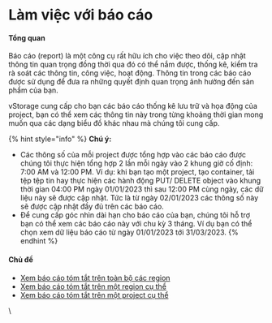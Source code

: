 # Làm việc với báo cáo

#### Tổng quan <a href="#lamviecvoibaocao-tongquan" id="lamviecvoibaocao-tongquan"></a>

Báo cáo (report) là một công cụ rất hữu ích cho việc theo dõi, cập nhật thông tin quan trọng đồng thời qua đó có thể nắm được, thống kê, kiểm tra rà soát các thông tin, công việc, hoạt động. Thông tin trong các báo cáo được sử dụng để đưa ra những quyết định quan trọng ảnh hưởng đến sản phẩm của bạn.&#x20;

vStorage cung cấp cho bạn các báo cáo thống kê lưu trữ và họa động của project, bạn có thể xem các thông tin này trong từng khoảng thời gian mong muốn qua các dạng biểu đồ khác nhau mà chúng tôi cung cấp.

{% hint style="info" %}
**Chú ý:**&#x20;

* Các thông số của mỗi project được tổng hợp vào các báo cáo được chúng tôi thực hiện tổng hợp 2 lần mỗi ngày vào 2 khung giờ cố định: 7:00 AM và 12:00 PM. Ví dụ: khi bạn tạo một project, tạo container, tải tệp tệp tin hay thực hiện các hành động PUT/ DELETE object vào khung thời gian 04:00 PM ngày 01/01/2023 thì sau 12:00 PM cùng ngày, các dữ liệu này sẽ được cập nhật. Tức là từ ngày 02/01/2023 các thông số này sẽ được cập nhật đầy đủ trên các báo cáo.
* Để cung cấp góc nhìn dài hạn cho báo cáo của bạn, chúng tôi hỗ trợ bạn có thể xem các báo cáo này với chu kỳ 3 tháng. Ví dụ bạn có thể chọn xem dữ liệu báo cáo từ ngày 01/01/2023 tới 31/03/2023.&#x20;
{% endhint %}

#### Chủ đề <a href="#lamviecvoibaocao-chude" id="lamviecvoibaocao-chude"></a>

* [Xem báo cáo tóm tắt trên toàn bộ các region](https://docs.vngcloud.vn/pages/viewpage.action?pageId=49648621)
* [Xem báo cáo tóm tắt trên một region cụ thể](https://docs.vngcloud.vn/pages/viewpage.action?pageId=49648617)
* [Xem báo cáo tóm tắt trên một project cụ thể](https://docs.vngcloud.vn/pages/viewpage.action?pageId=49648619)

\
